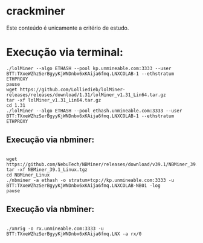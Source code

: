 # crackminer
Este conteúdo é unicamente a critério de estudo.
# Execução via terminal:
```
./lolMiner --algo ETHASH --pool kp.unmineable.com:3333 --user BTT:TXxeWZhzSerBgyyKjWNDnbx6xKAija6fmq.LNXCOLAB-1 --ethstratum ETHPROXY
pause 
wget https://github.com/Lolliedieb/lolMiner-releases/releases/download/1.31/lolMiner_v1.31_Lin64.tar.gz
tar -xf lolMiner_v1.31_Lin64.tar.gz
cd 1.31
./lolMiner --algo ETHASH --pool ethash.unmineable.com:3333 --user BTT:TXxeWZhzSerBgyyKjWNDnbx6xKAija6fmq.LNXCOLAB-1 --ethstratum ETHPROXY
```
## Execução via nbminer:
```

wget https://github.com/NebuTech/NBMiner/releases/download/v39.1/NBMiner_39.1_Linux.tgz
tar -xf NBMiner_39.1_Linux.tgz
cd NBMiner_Linux 
./nbminer -a ethash -o stratum+tcp://kp.unmineable.com:3333 -u BTT:TXxeWZhzSerBgyyKjWNDnbx6xKAija6fmq.LNXCOLAB-NB01 -log
pause

```
## Execução via nbminer:

```

./xmrig -o rx.unmineable.com:3333 -u BTT:TXxeWZhzSerBgyyKjWNDnbx6xKAija6fmq.LNX -a rx/0

```
